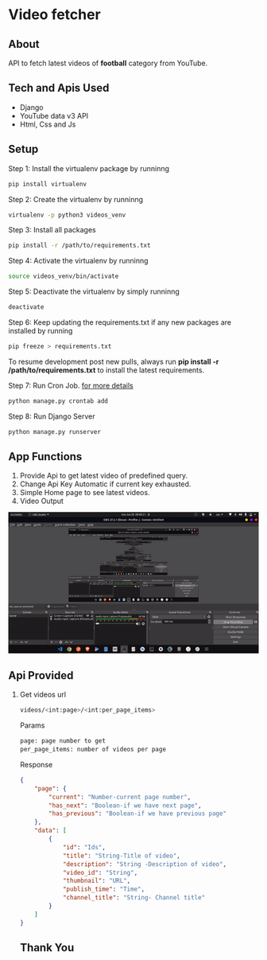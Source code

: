 # Video fetcher

## About

API to fetch latest videos of **football** category from YouTube.

## Tech and Apis Used

-   Django
-   YouTube data v3 API
-   Html, Css and Js

## Setup

Step 1: Install the virtualenv package by runninng

```bash
pip install virtualenv
```

Step 2: Create the virtualenv by runninng

```bash
virtualenv -p python3 videos_venv
```

Step 3: Install all packages

```bash
pip install -r /path/to/requirements.txt
```

Step 4: Activate the virtualenv by runninng

```bash
source videos_venv/bin/activate
```

Step 5: Deactivate the virtualenv by simply runninng

```bash
deactivate
```

Step 6: Keep updating the requirements.txt if any new packages are installed by running

```bash
pip freeze > requirements.txt
```

To resume development post new pulls, always run **pip install -r /path/to/requirements.txt** to install the latest requirements.

Step 7: Run Cron Job. [for more details](https://github.com/kraiz/django-crontab)

```bash
python manage.py crontab add
```

Step 8: Run Django Server

```bash
python manage.py runserver
```

## App Functions

1. Provide Api to get latest video of predefined query.
2. Change Api Key Automatic if current key exhausted.
3. Simple Home page to see latest videos.
4. Video Output

![output](./static/out-put.gif)

## Api Provided

1. Get videos
   url

    ```bash
    videos/<int:page>/<int:per_page_items>
    ```

    Params

    ```bash
    page: page number to get
    per_page_items: number of videos per page
    ```

    Response

    ```json
    {
        "page": {
            "current": "Number-current page number",
            "has_next": "Boolean-if we have next page",
            "has_previous": "Boolean-if we have previous page"
        },
        "data": [
            {
                "id": "Ids",
                "title": "String-Title of video",
                "description": "String -Description of video",
                "video_id": "String",
                "thumbnail": "URL",
                "publish_time": "Time",
                "channel_title": "String- Channel title"
            }
        ]
    }
    ```

    ## Thank You
